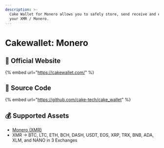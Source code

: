 ```yaml
---
description: >-
  Cake Wallet for Monero allows you to safely store, send receive and exchange
  your XMR / Monero.
---
```


# Cakewallet: Monero

## :rocket: Official Website

{% embed url="https://cakewallet.com/" %}

## :bookmark_tabs: Source Code

{% embed url="https://github.com/cake-tech/cake_wallet" %}

## :moneybag: Supported Assets

* [Monero (XMR)](../../coins/overview-xmr/)
* XMR -> BTC, LTC, ETH, BCH, DASH, USDT, EOS, XRP, TRX, BNB, ADA, XLM, and NANO in 3 Exchanges
